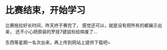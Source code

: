 # 比赛结束，开始学习

比赛拖拉好长时间，昨天终于赛完了， 感觉还可以，就是没有把所有的都展示出来， 还不小心把原装的罗技7键鼠标给摔废了...

东西等星期一名次出来，再上传到网站上提供下载吧~


